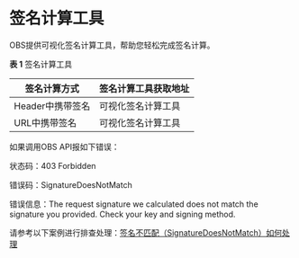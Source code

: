 # 签名计算工具<a name="obs_04_0171"></a>

OBS提供可视化签名计算工具，帮助您轻松完成签名计算。

**表 1**  签名计算工具

|签名计算方式|签名计算工具获取地址|
|--|--|
|Header中携带签名|可视化签名计算工具|
|URL中携带签名|可视化签名计算工具|


如果调用OBS API报如下错误：

状态码：403 Forbidden

错误码：SignatureDoesNotMatch

错误信息：The request signature we calculated does not match the signature you provided. Check your key and signing method.

请参考以下案例进行排查处理：[签名不匹配（SignatureDoesNotMatch）如何处理](https://support.huaweicloud.com/obs_faq/obs_faq_0173.html)

